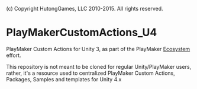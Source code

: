 (c) Copyright HutongGames, LLC 2010-2015. All rights reserved.

# PlayMakerCustomActions_U4
PlayMaker Custom Actions for Unity 3, as part of the PlayMaker [Ecosystem](https://hutonggames.fogbugz.com/default.asp?W1181) effort.

This repository is not meant to be cloned for regular Unity/PlayMaker users, rather, it's a resource used to centralized PlayMaker Custom Actions, Packages, Samples and templates for Unity 4.x
